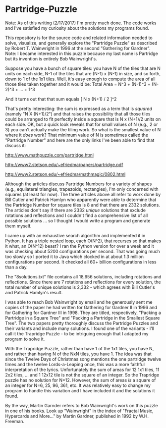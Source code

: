 # Partridge-Puzzle
Note: As of this writing (2/17/2017) I'm pretty much done. The code works and I've satisfied my curiosity about the solutions my programs found. 

This repository is for the source code and related information needed to solve, visualize, and generally explore the "Partridge Puzzle" as described by Robert T. Wainwright in 1996 at the second "Gathering for Gardner". Note: I became interested in this puzzle because my last name is Partridge but its invention is entirely Bob Wainwright's. 

Suppose you have a bunch of square tiles: you have N of the tiles that are N units on each side, N-1 of the tiles that are (N-1) x (N-1) in size, and so forth, down to 1 of the 1x1 tiles. Well, it's easy enough to compute the area of all those tiles taken together and it would be:
    Total Area = N^3 + (N-1)^3 + (N-2)^3 + ... + 1^3

And it turns out that that sum equals [ N x (N+1) / 2 ]^2

That's pretty interesting: the sum is expressed as a term that is *squared* (namely "N X (N+1)/2") and that raises the possibility that all those tiles could be arranged to fit perfectly inside a square that is N x (N+1)/2 units on each side. OK, but a quick look reveals that for small values of N (e.g., 2 or 3) you can't actually make the tiling work. So what is the smallest value of N where it *does* work? That minimum value of N is sometimes called the "Partridge Number" and here are the only links I've been able to find that discuss it:

http://www.mathpuzzle.com/partridge.html

http://www2.stetson.edu/~efriedma/papers/partridge.pdf

http://www2.stetson.edu/~efriedma/mathmagic/0802.html

Although the articles discuss Partridge Numbers for a variety of shapes (e.g., equilateral triangles, trapezoids, rectangles), I'm only concerned with squares (at least for now). The three articles above all refer to work done by Bill Cutler and Patrick Hamlyn who apparently were able to determine that the Partridge Number for square tiles is 8 and that there are 2332 solutions. The articles don't say if there are 2332 *unique* solutions that exclude rotations and reflections and I couldn't find a comprehensive list of all possible solutions ... so I thought I would write a program and generate them myself.

I came up with an exhaustive search algorithm and implemented it in Python. It has a triple nested loop, each O(N^2), that recurses so that makes it what, an O(N^12) beast? I ran the Python version for over a week and it was checking about 5200 configurations per second. That was going much too slowly so I ported it to Java which clocked in at about 1.3 million configurations per second. It checked all 60+ billion configurations in less than a day.

The "8solutions.txt" file contains all 18,656 solutions, including rotations and reflections. Since there are 7 rotations and reflections for every solution, the total number of unique solutions is 2,332 - which agrees with Bill Cutler's and Patrick Hamlyn's result.

I was able to reach Bob Wainwright by email and he generously sent me copies of the paper he had written for Gathering for Gardner II in 1996 and for Gathering for Gardner III in 1998. They are titled, respectively, "Packing a Partridge in a Square Tree" and "Packing a Partridge in the Smallest Square Tree". The two papers pretty thoroughly discuss the Partridge Puzzles and their variants and include many solutions. I found one of the variants - I'll call it the Trapridge Puzzle - to be intriguing enough that I adapted my program to solve it.

With the Trapridge Puzzle, rather than have 1 of the 1x1 tiles, you have N, and rather than having N of the NxN tiles, you have 1. The idea was that since the Twelve Days of Christmas song mentions the one partridge twelve times and the twelve Lords-a-Leaping once, this was a more faithful interpretation of the lyrics. Unfortunately the sum of areas for 12 1x1 tiles, 11 2x2 tiles, ... and 1 12x12 tile is not the square of an integer. So the Trapridge puzzle has no solution for N=12. However, the sum of areas *is* a square of an integer for N=6, 25, 96, 361, etc. It was relatively easy to change my program to handle this variation and I have included it and the solutions it found.  

By the way, Martin Garnder refers to Bob Wainwright's work on this puzzle in one of his books. Look up "Wainwright" in the index of "Fractal Music, Hypercards and More..." by Martin Gardner, published in 1992 by W.H. Freeman. 


